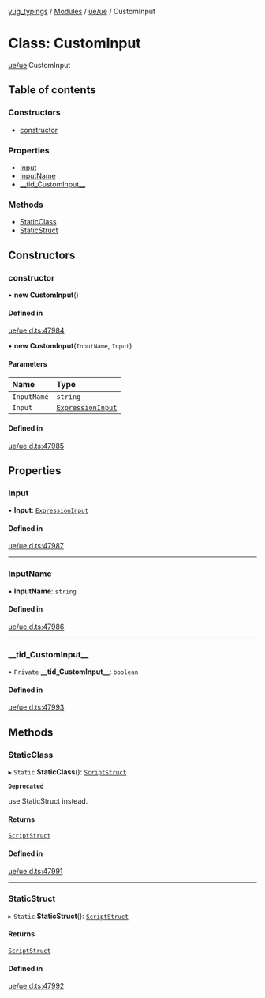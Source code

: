 [yug_typings](../README.md) / [Modules](../modules.md) / [ue/ue](../modules/ue_ue.md) / CustomInput

# Class: CustomInput

[ue/ue](../modules/ue_ue.md).CustomInput

## Table of contents

### Constructors

- [constructor](ue_ue.CustomInput.md#constructor)

### Properties

- [Input](ue_ue.CustomInput.md#input)
- [InputName](ue_ue.CustomInput.md#inputname)
- [\_\_tid\_CustomInput\_\_](ue_ue.CustomInput.md#__tid_custominput__)

### Methods

- [StaticClass](ue_ue.CustomInput.md#staticclass)
- [StaticStruct](ue_ue.CustomInput.md#staticstruct)

## Constructors

### constructor

• **new CustomInput**()

#### Defined in

[ue/ue.d.ts:47984](https://github.com/YugMetaverse/yug_typings/blob/b7d9b19/ue/ue.d.ts#L47984)

• **new CustomInput**(`InputName`, `Input`)

#### Parameters

| Name | Type |
| :------ | :------ |
| `InputName` | `string` |
| `Input` | [`ExpressionInput`](ue_ue.ExpressionInput.md) |

#### Defined in

[ue/ue.d.ts:47985](https://github.com/YugMetaverse/yug_typings/blob/b7d9b19/ue/ue.d.ts#L47985)

## Properties

### Input

• **Input**: [`ExpressionInput`](ue_ue.ExpressionInput.md)

#### Defined in

[ue/ue.d.ts:47987](https://github.com/YugMetaverse/yug_typings/blob/b7d9b19/ue/ue.d.ts#L47987)

___

### InputName

• **InputName**: `string`

#### Defined in

[ue/ue.d.ts:47986](https://github.com/YugMetaverse/yug_typings/blob/b7d9b19/ue/ue.d.ts#L47986)

___

### \_\_tid\_CustomInput\_\_

• `Private` **\_\_tid\_CustomInput\_\_**: `boolean`

#### Defined in

[ue/ue.d.ts:47993](https://github.com/YugMetaverse/yug_typings/blob/b7d9b19/ue/ue.d.ts#L47993)

## Methods

### StaticClass

▸ `Static` **StaticClass**(): [`ScriptStruct`](ue_ue.ScriptStruct.md)

**`Deprecated`**

use StaticStruct instead.

#### Returns

[`ScriptStruct`](ue_ue.ScriptStruct.md)

#### Defined in

[ue/ue.d.ts:47991](https://github.com/YugMetaverse/yug_typings/blob/b7d9b19/ue/ue.d.ts#L47991)

___

### StaticStruct

▸ `Static` **StaticStruct**(): [`ScriptStruct`](ue_ue.ScriptStruct.md)

#### Returns

[`ScriptStruct`](ue_ue.ScriptStruct.md)

#### Defined in

[ue/ue.d.ts:47992](https://github.com/YugMetaverse/yug_typings/blob/b7d9b19/ue/ue.d.ts#L47992)
